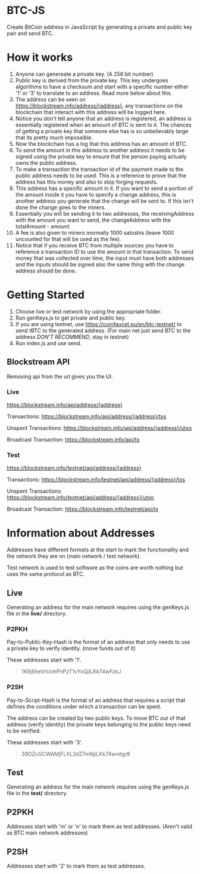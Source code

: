 # BTC-JS
Create BitCoin address in JavaScript by generating a private and public key pair and send BTC.

# How it works #
1. Anyone can genereate a private key. (A 256 bit number)
2. Public key is derived from the private key. This key undergoes algorithms to have a checksum and start with a specific number either '1' or '3' to translate to an address. Read more below about this.
3. The address can be seen on https://blockstream.info/address/{address}, any transactions on the blockchain that interact with this address will be logged here.
4. Notice you don't tell anyone that an address is registered, an address is essentially registered when an amount of BTC is sent to it. The chances of getting a private key that someone else has is so unbelievably large that its pretty much impossible.
5. Now the blockchain has a log that this address has an amount of BTC.
6. To send the amount in this address to another address it needs to be signed using the private key to ensure that the person paying actually owns the public address.
7. To make a transaction the transaction id of the payment made to the public address needs to be used. This is a reference to prove that the address has this money and also to stop forging requests.
8. This address has a specific amount in it. If you want to send a portion of the amount inside it you have to specify a change address, this is another address you generate that the change will be sent to. If this isn't done the change goes to the miners.
9. Essentially you will be sending it to two addresses, the receivingAddress with the amount you want to send, the changeAddress with the totalAmount - amount.
10. A fee is also given to miners mormally 1000 satoshis (leave 1000 uncounted for that will be used as the fee).
11. Notice that if you receive BTC from multiple sources you have to reference a transaction ID to use the amount in that transaction. To send money that was collected over time, the input must have both addresses and the inputs should be signed also the same thing with the change address should be done.

# Getting Started
1. Choose live or test network by using the appropriate folder.
2. Run genKeys.js to get private and public key.
3. If you are using testnet, use https://coinfaucet.eu/en/btc-testnet/ to send tBTC to the generated address. (For main net just send BTC to the address *DON'T RECOMMEND*, stay in testnet)
4. Run index.js and use send.


## Blockstream API #
Removing api from the url gives you the UI.
### Live ###
https://blockstream.info/api/address/{address}

Transactions: https://blockstream.info/api/address/{address}/txs

Unspent Transactions: https://blockstream.info/api/address/{address}/utxo

Broadcast Transaction: https://blockstream.info/api/tx

### Test
https://blockstream.info/testnet/api/address/{address}

Transactions: https://blockstream.info/testnet/api/address/{address}/txs

Unspent Transactions: https://blockstream.info/testnet/api/address/{address}/utxo

Broadcast Transaction: https://blockstream.info/testnet/api/tx


# Information about Addresses
Addresses have different formats at the start to mark the functionality and the network they are on (main network / test network).

Test network is used to test software as the coins are worth nothing but uses the same protocol as BTC.

## Live
Generating an address for the main network requires using the genKeys.js file in the **live/** directory.
### P2PKH
Pay-to-Public-Key-Hash is the format of an address that only needs to use a private key to verify identity. (move funds out of it)

These addresses start with '1'.
> 1K6j6heVrUohPnPzT1vYoQjiLKk74wFzkJ


### P2SH
Pay-to-Script-Hash is the format of an address that requires a script that defines the conditions under which a transaction can be spent.

The address can be created by two public keys.
To move BTC out of that address (verify identity) the private keys belonging to the public keys need to be verified.

These addresses start with '3'.
> 39DZcGCWAMjFLXL3dZ7mNjiLKk74wvdgr8

## Test
Generating an address for the main network requires using the genKeys.js file in the **test/** directory.
## P2PKH
Addresses start with 'm' or 'n' to mark them as test addresses. (Aren't valid as BTC main network addresses)

## P2SH
Addresses start with '2' to mark them as test addresses.
